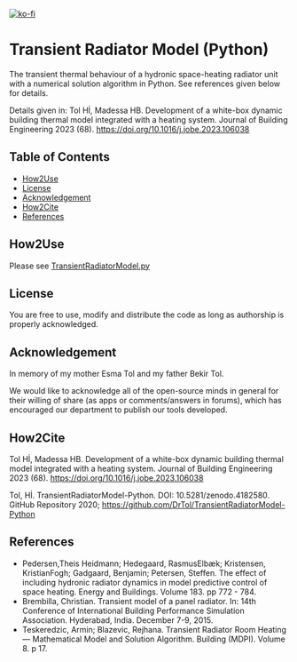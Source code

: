 [![ko-fi](https://ko-fi.com/img/githubbutton_sm.svg)](https://ko-fi.com/F2F01JB1KE)

# Transient Radiator Model (Python)
The transient thermal behaviour of a hydronic space-heating radiator unit with a numerical solution algorithm in Python. See references given below for details. 

Details given in: Tol Hİ, Madessa HB. Development of a white-box dynamic building thermal model integrated with a heating system. Journal of Building Engineering 2023 (68). https://doi.org/10.1016/j.jobe.2023.106038

## Table of Contents
- [How2Use](README.md#how2use)
- [License](README.md#License)
- [Acknowledgement](README.md#Acknowledgement)
- [How2Cite](README.md#How2Cite)
- [References](README.md#References)

## How2Use
Please see [TransientRadiatorModel.py](https://github.com/DrTol/TransientRadiatorModel-Python/blob/main/TransientRadiatorModel.py)

## License
You are free to use, modify and distribute the code as long as authorship is properly acknowledged.

## Acknowledgement
In memory of my mother Esma Tol and my father Bekir Tol.

We would like to acknowledge all of the open-source minds in general for their willing of share (as apps or comments/answers in forums), which has encouraged our department to publish our tools developed.

## How2Cite
Tol Hİ, Madessa HB. Development of a white-box dynamic building thermal model integrated with a heating system. Journal of Building Engineering 2023 (68). https://doi.org/10.1016/j.jobe.2023.106038

Tol, Hİ. TransientRadiatorModel-Python. DOI: 10.5281/zenodo.4182580. GitHub Repository 2020; https://github.com/DrTol/TransientRadiatorModel-Python

## References
- Pedersen,Theis Heidmann; Hedegaard, RasmusElbæk; Kristensen, KristianFogh; Gadgaard, Benjamin; Petersen, Steffen. The effect of including hydronic radiator dynamics in model predictive control of space heating. Energy and Buildings. Volume 183. pp 772 - 784.
- Brembilla, Christian. Transient model of a panel radiator. In: 14th Conference of International Building Performance Simulation Association. Hyderabad, India. December 7-9, 2015.
- Teskeredzic, Armin; Blazevic, Rejhana. Transient Radiator Room Heating — Mathematical Model and Solution Algorithm. Building (MDPI). Volume 8. p 17.
